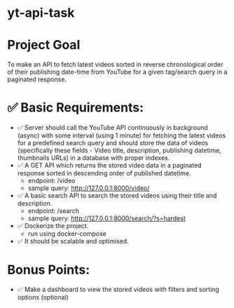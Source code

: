 # yt-api-task

# Project Goal

To make an API to fetch latest videos sorted in reverse chronological order of their publishing date-time from YouTube for a given tag/search query in a paginated response.

# ✅ Basic Requirements:

- ✅ Server should call the YouTube API continuously in background (async) with some interval (using 1 minute) for fetching the latest videos for a predefined search query and should store the data of videos (specifically these fields - Video title, description, publishing datetime, thumbnails URLs) in a database with proper indexes.
- ✅ A GET API which returns the stored video data in a paginated response sorted in descending order of published datetime.
  - endpoint: /video
  - sample query: http://127.0.0.1:8000/video/
- ✅ A basic search API to search the stored videos using their title and description.
  - endpoint: /search
  - sample query: http://127.0.0.1:8000/search/?s=hardest
- ✅ Dockerize the project.
  - run using docker-compose
- ✅ It should be scalable and optimised.

# Bonus Points:

- ✅ Make a dashboard to view the stored videos with filters and sorting options (optional)
